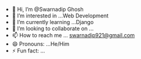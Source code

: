 - 👋 Hi, I’m @Swarnadip Ghosh
- 👀 I’m interested in ...Web Development
- 🌱 I’m currently learning ...Django
- 💞️ I’m looking to collaborate on ...
- 📫 How to reach me ... swarnadip921@gmail.com
- 😄 Pronouns: ...He/Him
- ⚡ Fun fact: ...

<!---
ParaNoid-001/ParaNoid-001 is a ✨ special ✨ repository because its `README.md` (this file) appears on your GitHub profile.
You can click the Preview link to take a look at your changes.
--->
